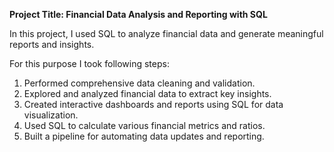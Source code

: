 
**Project Title: Financial Data Analysis and Reporting with SQL**


In this project, I used SQL to analyze financial data and generate meaningful reports and insights.

For this purpose I took following steps:
1. Performed comprehensive data cleaning and validation.
2. Explored and analyzed financial data to extract key insights.
3. Created interactive dashboards and reports using SQL for data visualization.
4. Used SQL to calculate various financial metrics and ratios.
5. Built a pipeline for automating data updates and reporting.

